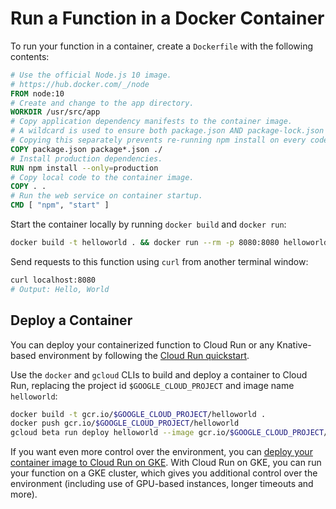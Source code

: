 # Run a Function in a Docker Container

To run your function in a container, create a `Dockerfile` with the following contents:

```Dockerfile
# Use the official Node.js 10 image.
# https://hub.docker.com/_/node
FROM node:10
# Create and change to the app directory.
WORKDIR /usr/src/app
# Copy application dependency manifests to the container image.
# A wildcard is used to ensure both package.json AND package-lock.json are copied.
# Copying this separately prevents re-running npm install on every code change.
COPY package.json package*.json ./
# Install production dependencies.
RUN npm install --only=production
# Copy local code to the container image.
COPY . .
# Run the web service on container startup.
CMD [ "npm", "start" ]
```

Start the container locally by running `docker build` and `docker run`:

```sh
docker build -t helloworld . && docker run --rm -p 8080:8080 helloworld
```

Send requests to this function using `curl` from another terminal window:

```sh
curl localhost:8080
# Output: Hello, World
```

## Deploy a Container

You can deploy your containerized function to Cloud Run or any Knative-based environment by following the [Cloud Run quickstart](https://cloud.google.com/run/docs/quickstarts/build-and-deploy).

Use the `docker` and `gcloud` CLIs to build and deploy a container to Cloud Run, replacing the project id `$GOOGLE_CLOUD_PROJECT` and image name `helloworld`:

```sh
docker build -t gcr.io/$GOOGLE_CLOUD_PROJECT/helloworld .
docker push gcr.io/$GOOGLE_CLOUD_PROJECT/helloworld
gcloud beta run deploy helloworld --image gcr.io/$GOOGLE_CLOUD_PROJECT/helloworld --region us-central1
```

If you want even more control over the environment, you can [deploy your container image to Cloud Run on GKE](https://cloud.google.com/run/docs/quickstarts/prebuilt-deploy-gke). With Cloud Run on GKE, you can run your function on a GKE cluster, which gives you additional control over the environment (including use of GPU-based instances, longer timeouts and more).

